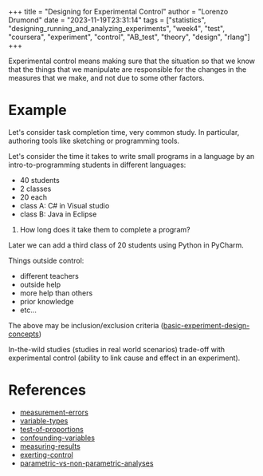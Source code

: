 +++
title = "Designing for Experimental Control"
author = "Lorenzo Drumond"
date = "2023-11-19T23:31:14"
tags = ["statistics",  "designing_running_and_analyzing_experiments",  "week4",  "test",  "coursera",  "experiment",  "control",  "AB_test",  "theory",  "design",  "rlang"]
+++


Experimental control means making sure that the situation so that we know that
the things that we manipulate are responsible for the changes in the measures
that we make, and not due to some other factors.

# Example
Let's consider task completion time, very common study. In particular, authoring tools like sketching or programming tools.

Let's consider the time it takes to write small programs in a language by an intro-to-programming students in different languages:

- 40 students
- 2 classes
- 20 each
- class A: C# in Visual studio
- class B: Java in Eclipse

1. How long does it take them to complete a program?

Later we can add a third class of 20 students using Python in PyCharm.

Things outside control:
- different teachers
- outside help
- more help than others
- prior knowledge
- etc...

The above may be inclusion/exclusion criteria ([basic-experiment-design-concepts](/wiki/basic-experiment-design-concepts/))

In-the-wild studies (studies in real world scenarios) trade-off with experimental control (ability to link cause and effect in an experiment).


# References
- [measurement-errors](/wiki/measurement-errors/)
- [variable-types](/wiki/variable-types/)
- [test-of-proportions](/wiki/test-of-proportions/)
- [confounding-variables](/wiki/confounding-variables/)
- [measuring-results](/wiki/measuring-results/)
- [exerting-control](/wiki/exerting-control/)
- [parametric-vs-non-parametric-analyses](/wiki/parametric-vs-non-parametric-analyses/)
